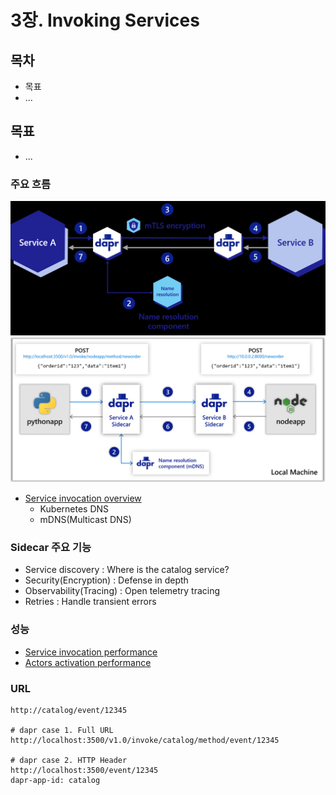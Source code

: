 # 3장. Invoking Services

## 목차
- 목표
- ...

## 목표
- ...

### 주요 흐름
![](2022-06-05-11-00-09.png)
![](2022-06-05-11-04-58.png)

- [Service invocation overview](https://docs.dapr.io/developing-applications/building-blocks/service-invocation/service-invocation-overview/)
  - Kubernetes DNS
  - mDNS(Multicast DNS)

### Sidecar 주요 기능
- Service discovery : Where is the catalog service?
- Security(Encryption) : Defense in depth
- Observability(Tracing) : Open telemetry tracing
- Retries : Handle transient errors

### 성능
- [Service invocation performance](https://docs.dapr.io/operations/performance-and-scalability/perf-service-invocation/)
- [Actors activation performance](https://docs.dapr.io/operations/performance-and-scalability/perf-actors-activation/)

### URL
```shell
http://catalog/event/12345

# dapr case 1. Full URL
http://localhost:3500/v1.0/invoke/catalog/method/event/12345

# dapr case 2. HTTP Header
http://localhost:3500/event/12345
dapr-app-id: catalog
```